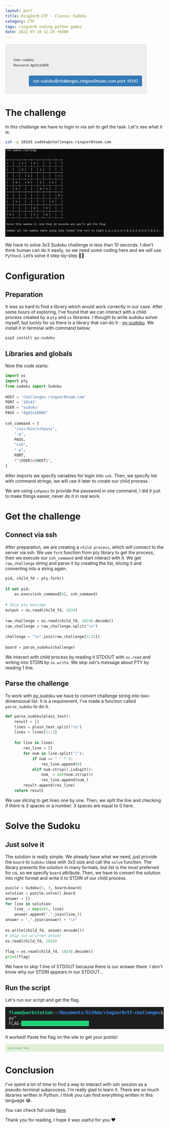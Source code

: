 ```yaml
---
layout: post
title: RingZer0 CTF - Classic Sudoku
category: CTF
tags: ringzer0 coding python games
date: 2022-07-19 12:25 +0300
---
```


![Challenge banner](/assets/ringzer0/coding_challenges/classic-sudoku/classic-sudoku.png)

# The challenge

In this challenge we have to login in via ssh to get the task. Let's see what it is:

```bash
ssh -p 10143 sudoku@challenges.ringzer0team.com
```

![The challenge](/assets/ringzer0/coding_challenges/classic-sudoku/challenge.png)

We have to solve 3x3 Sudoku challenge in less than 10 seconds. I don't think human can do it easily, so we need some coding here and we will use `Python3`. Let’s solve it step-by-step 👨‍💻

# Configuration

## Preparation

It was so hard to find a library which would work correctly in our case. After some hours of exploring, I've found that we can interact with a child process created by a `pty` and `os` libraries. I thought to write sudoku solver myself, but luckly for us there is a library that can do it - [py-sudoku](https://pypi.org/project/py-sudoku/). We install it in terminal with command below:

```bash
pip3 install py-sudoku
```

## Libraries and globals

Now the code starts:

```python
import os
import pty
from sudoku import Sudoku

HOST = 'challenges.ringzer0team.com'
PORT = '10143'
USER = "sudoku"
PASS = "dg43zz6R0E"

ssh_command = [
    "/usr/bin/sshpass",
    "-p",
    PASS,
    "ssh",
    "-p",
    PORT,
    f"{USER}@{HOST}",
]
```

After imports we specify variables for login into `ssh`. Then, we specify list with command strings, we will use it later to create our child process. 

We are using `sshpass` to provide the password in one command, I did it just to make things easier, never do it in real work.

# Get the challenge

## Connect via ssh

After preparation, we are creating a `child process`, which will connect to the server via ssh. We use `fork` function from pty library to get the process, then we execute our `ssh_command` and start interact with it. We get `raw_challenge` string and parse it by creating the list, slicing it and converting into a string again.

```python
pid, child_fd = pty.fork()

if not pid:
    os.execv(ssh_command[0], ssh_command)

# Skip pty message
output = os.read(child_fd, 1024)

raw_challenge = os.read(child_fd, 1024).decode()
raw_challenge = raw_challenge.split("\n")

challenge = "\n".join(raw_challenge[3:22])

board = parse_sudoku(challenge)
```

We interact with child process by reading it STDOUT with `os.read` and writing into STDIN by `os.write`. We skip ssh's message about PTY by reading 1 line.

## Parse the challenge

To work with py_sudoku we have to convert challenge string into two-dimensional list. It is a requirement, I've made a function called `parse_sudoku` to do it.

```python
def parse_sudoku(plain_text):
    result = []
    lines = plain_text.split("\n")
    lines = lines[1::2]

    for line in lines:
        res_line = []
        for num in line.split("|"):
            if num == " " * 3:
                res_line.append(0)
            elif num.strip().isdigit():
                num_ = int(num.strip())
                res_line.append(num_)
        result.append(res_line)
    return result
```

We use slicing to get lines one by one. Then, we split the line and checking if there is 3 spaces or a number. 3 spaces are equal to 0 here.

# Solve the Sudoku

## Just solve it

The solution is really simple. We already have what we need, just provide the `board` to `Sudoku` class with 3x3 size and call the `solve` function. The library presents the solution in many formats, but list is the most preferred for us, so we specify `board` attribute. Then, we have to convert the solution into right format and write it to STDIN of our child process.

```python
puzzle = Sudoku(3, 3, board=board)
solution = puzzle.solve().board
answer = []
for line in solution:
    line_ = map(str, line)
    answer.append(",".join(line_))
answer = ",".join(answer) + "\n"

os.write(child_fd, answer.encode())
# Skip our written answer
os.read(child_fd, 1024)

flag = os.read(child_fd, 1024).decode()
print(flag)
```

We have to skip 1 line of STDOUT because there is our answer there. I don't know why our STDIN appears in our STDOUT...

## Run the script

Let's run our script and get the flag.

![Flag](/assets/ringzer0/coding_challenges/classic-sudoku/flag.png)

It worked! Paste the flag on the site to get your points!

![Solved!](/assets/ringzer0/coding_challenges/classic-sudoku/solved.png)

# Conclusion

I've spent a lot of time to find a way to interact with ssh session as a pseudo-terminal subprocess. I'm really glad to learn it. There are so much libraries written in Python. I think you can find everything written in this language 😂.

You can check full code [here](https://github.com/vflame6/ringzer0ctf-challenges/blob/main/Coding%20Challenges/classic_sudoku.py).

Thank you for reading, I hope it was useful for you ❤️
